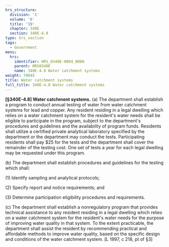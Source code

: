 ```yaml
---
hrs_structure:
  division: '1'
  volume: '6'
  title: '19'
  chapter: 340E
  section: 340E-4.8
type: hrs_section
tags:
  - Government
menu:
  hrs:
    identifier: HRS_0340E-0004_0008
    parent: HRS0340E
    name: 340E-4.8 Water catchment systems
weight: 70045
title: Water catchment systems
full_title: 340E-4.8 Water catchment systems
---
```

**[§340E-4.8] Water catchment systems.** (a) The department shall establish a program to conduct annual testing of water from water catchment systems for lead and copper. Any resident residing in a legal dwelling which relies on a water catchment system for the resident's water needs shall be eligible to participate in the program, subject to the department's procedures and guidelines and the availability of program funds. Residents shall utilize a certified private analytical laboratory specified by the department or the department may conduct the tests. Participating residents shall pay $25 for the tests and the department shall cover the remainder of the testing cost. One set of tests a year for each legal dwelling may be requested under this program.

(b) The department shall establish procedures and guidelines for the testing which shall:

(1) Identify sampling and analytical protocols;

(2) Specify report and notice requirements; and

(3) Determine participation eligibility procedures and requirements.

(c) The department shall establish a nonregulatory program that provides technical assistance to any resident residing in a legal dwelling which relies on a water catchment system for the resident's water needs for the purpose of improving water quality in that system. To the extent practicable, the department shall assist the resident by recommending practical and affordable methods to improve water quality, based on the specific design and conditions of the water catchment system. [L 1997, c 218, pt of §3]